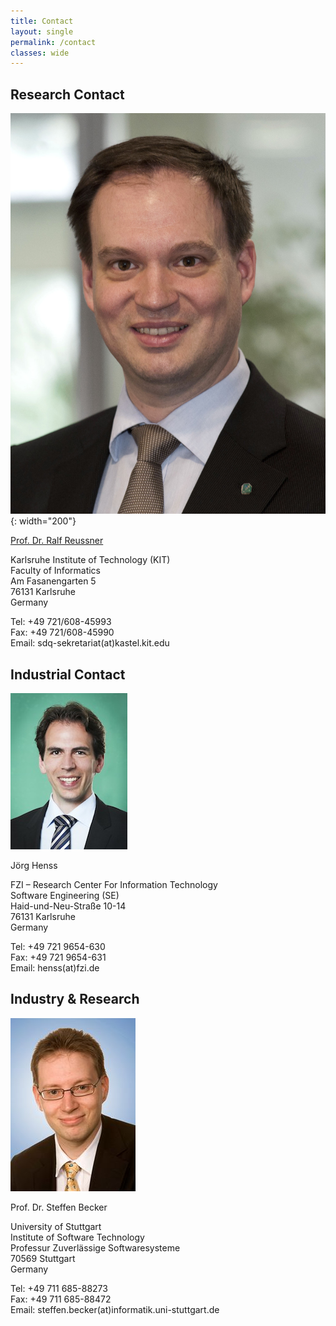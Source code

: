 ```yaml
---
title: Contact
layout: single
permalink: /contact
classes: wide
---
```


## Research Contact

![Ralf Reussner](/assets/images/contact/ralf-reussner.jpg){: width="200"}

[Prof. Dr. Ralf Reussner](http://sdq.ipd.kit.edu/people/ralf_reussner/)

Karlsruhe Institute of Technology (KIT)<br>
Faculty of Informatics<br>
Am Fasanengarten 5<br>
76131 Karlsruhe<br>
Germany

Tel: +49 721/608-45993<br>
Fax: +49 721/608-45990<br>
Email: sdq-sekretariat(at)kastel.kit.edu


## Industrial Contact

![Jörg Henss](/assets/images/contact/joerg_henss.jpeg)

Jörg Henss

FZI – Research Center For Information Technology<br>
Software Engineering (SE)<br>
Haid-und-Neu-Straße 10-14<br>
76131 Karlsruhe<br>
Germany

Tel: +49 721 9654-630<br>
Fax: +49 721 9654-631<br>
Email: henss(at)fzi.de


## Industry & Research

![Steffen Becker](/assets/images/contact/steffen-becker.jpg)

Prof. Dr. Steffen Becker

University of Stuttgart<br>
Institute of Software Technology<br>
Professur Zuverlässige Softwaresysteme<br>
70569 Stuttgart<br>
Germany

Tel: +49 711 685-88273<br>
Fax: +49 711 685-88472<br>
Email: steffen.becker(at)informatik.uni-stuttgart.de
